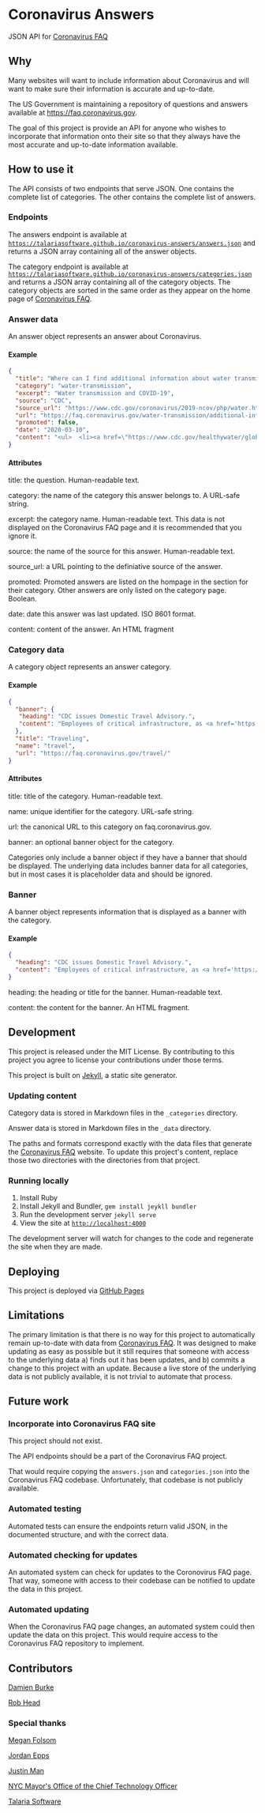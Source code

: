 # Coronavirus Answers

JSON API for [Coronavirus FAQ](faq.coronavirus.gov)

## Why

Many websites will want to include information about Coronavirus and will want to make sure their information is accurate and up-to-date.

The US Government is maintaining a repository of questions and answers available at https://faq.coronavirus.gov.

The goal of this project is provide an API for anyone who wishes to incorporate that information onto their site so that they always have the most accurate and up-to-date information available.

## How to use it

The API consists of two endpoints that serve JSON. One contains the complete list of categories. The other contains the complete list of answers.

### Endpoints

The answers endpoint is available at [`https://talariasoftware.github.io/coronavirus-answers/answers.json`](https://talariasoftware.github.io/coronavirus-answers/answers.json) and returns a JSON array containing all of the answer objects.

The category endpoint is available at [`https://talariasoftware.github.io/coronavirus-answers/categories.json`](https://talariasoftware.github.io/coronavirus-answers/categories.json) and returns a JSON array containing all of the category objects. The category objects are sorted in the same order as they appear on the home page of [Coronavirus FAQ](faq.coronavirus.gov).

### Answer data

An answer object represents an answer about Coronavirus.

#### Example
```json
{
  "title": "Where can I find additional information about water transmission and COVID-19?",
  "category": "water-transmission",
  "excerpt": "Water transmission and COVID-19",
  "source": "CDC",
  "source_url": "https://www.cdc.gov/coronavirus/2019-ncov/php/water.html",
  "url": "https://faq.coronavirus.gov/water-transmission/additional-information-about-water-transmission-and-covid-19/",
  "promoted": false,
  "date": "2020-03-10",
  "content": "<ul>  <li><a href=\"https://www.cdc.gov/healthywater/global/sanitation/workers_handlingwaste.html\">CDC: Guidance for reducing health risks to workers handling human waste or sewage</a></li> </ul>"
}
```

#### Attributes

title: the question. Human-readable text.

category: the name of the category this answer belongs to. A URL-safe string.

excerpt: the category name. Human-readable text. This data is not displayed on the Coronavirus FAQ page and it is recommended that you ignore it.

source: the name of the source for this answer. Human-readable text.

source_url: a URL pointing to the definiative source of the answer.

promoted: Promoted answers are listed on the hompage in the section for their category. Other answers are only listed on the category page. Boolean.

date: date this answer was last updated. ISO 8601 format.

content: content of the answer. An HTML fragment

### Category data

A category object represents an answer category.

#### Example
```json
{
  "banner": {
   "heading": "CDC issues Domestic Travel Advisory.",
   "content": "Employees of critical infrastructure, as <a href='https://www.cisa.gov/publication/guidance-essential-critical-infrastructure-workforce'>defined by the Department of Homeland Security</a>, have a special responsibility to maintain normal work schedule."
  },
  "title": "Traveling",
  "name": "travel",
  "url": "https://faq.coronavirus.gov/travel/"
}
```

#### Attributes

title: title of the category. Human-readable text.

name: unique identifier for the category. URL-safe string.

url: the canonical URL to this category on faq.coronavirus.gov.

banner: an optional banner object for the category.

Categories only include a banner object if they have a banner that should be displayed. The underlying data includes banner data for all categories, but in most cases it is placeholder data and should be ignored.

### Banner

A banner object represents information that is displayed as a banner with the category.

#### Example
```json
{
  "heading": "CDC issues Domestic Travel Advisory.",
  "content": "Employees of critical infrastructure, as <a href='https://www.cisa.gov/publication/guidance-essential-critical-infrastructure-workforce'>defined by the Department of Homeland Security</a>, have a special responsibility to maintain normal work schedule."
}
```

heading: the heading or title for the banner. Human-readable text.

content: the content for the banner. An HTML fragment.

## Development

This project is released under the MIT License. By contributing to this project you agree to license your contributions under those terms.

This project is built on [Jekyll](https://jekyllrb.com), a static site generator.

### Updating content

Category data is stored in Markdown files in the `_categories` directory.

Answer data is stored in Markdown files in the `_data` directory.

The paths and formats correspond exactly with the data files that generate the [Coronavirus FAQ](https://faq.coronavirus.gov/) website. To update this project's content, replace those two directories with the directories from that project.

### Running locally

1. Install Ruby
2. Install Jekyll and Bundler, `gem install jeykll bundler`
3. Run the development server `jekyll serve`
4. View the site at [`http://localhost:4000`](http://localhost:4000)

The development server will watch for changes to the code and regenerate the site when they are made.

## Deploying

This project is deployed via [GitHub Pages](https://pages.github.com)

## Limitations

The primary limitation is that there is no way for this project to automatically remain up-to-date with data from [Coronavirus FAQ](https://faq.coronavirus.gov/). It was designed to make updating as easy as possible but it still requires that someone with access to the underlying data a) finds out it has been updates, and b) commits a change to this project with an update. Because a live store of the underlying data is not publicly available, it is not trivial to automate that process.

## Future work

### Incorporate into Coronavirus FAQ site

This project should not exist.

The API endpoints should be a part of the Coronavirus FAQ project.

That would require copying the `answers.json` and `categories.json` into the Coronavirus FAQ codebase. Unfortunately, that codebase is not publicly available.

### Automated testing

Automated tests can ensure the endpoints return valid JSON, in the documented structure, and with the correct data.

### Automated checking for updates

An automated system can check for updates to the Coronovirus FAQ page. That way, someone with access to their codebase can be notified to update the data in this project.

### Automated updating

When the Coronavirus FAQ page changes, an automated system could then update the data on this project. This would require access to the Coronavirus FAQ repository to implement.

## Contributors

[Damien Burke](https://github.com/exmember)

[Rob Head](https://github.com/roberthead)

### Special thanks

[Megan Folsom](https://github.com/mfolsom)

[Jordan Epps](https://github.com/jkepps)

[Justin Man](https://github.com/jisaf)

[NYC Mayor's Office of the Chief Technology Officer](https://www1.nyc.gov/assets/cto/)

[Talaria Software](https://www.talariasoftware.com)
